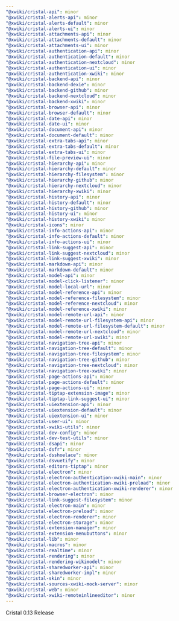 ```yaml
---
"@xwiki/cristal-api": minor
"@xwiki/cristal-alerts-api": minor
"@xwiki/cristal-alerts-default": minor
"@xwiki/cristal-alerts-ui": minor
"@xwiki/cristal-attachments-api": minor
"@xwiki/cristal-attachments-default": minor
"@xwiki/cristal-attachments-ui": minor
"@xwiki/cristal-authentication-api": minor
"@xwiki/cristal-authentication-default": minor
"@xwiki/cristal-authentication-nextcloud": minor
"@xwiki/cristal-authentication-ui": minor
"@xwiki/cristal-authentication-xwiki": minor
"@xwiki/cristal-backend-api": minor
"@xwiki/cristal-backend-dexie": minor
"@xwiki/cristal-backend-github": minor
"@xwiki/cristal-backend-nextcloud": minor
"@xwiki/cristal-backend-xwiki": minor
"@xwiki/cristal-browser-api": minor
"@xwiki/cristal-browser-default": minor
"@xwiki/cristal-date-api": minor
"@xwiki/cristal-date-ui": minor
"@xwiki/cristal-document-api": minor
"@xwiki/cristal-document-default": minor
"@xwiki/cristal-extra-tabs-api": minor
"@xwiki/cristal-extra-tabs-default": minor
"@xwiki/cristal-extra-tabs-ui": minor
"@xwiki/cristal-file-preview-ui": minor
"@xwiki/cristal-hierarchy-api": minor
"@xwiki/cristal-hierarchy-default": minor
"@xwiki/cristal-hierarchy-filesystem": minor
"@xwiki/cristal-hierarchy-github": minor
"@xwiki/cristal-hierarchy-nextcloud": minor
"@xwiki/cristal-hierarchy-xwiki": minor
"@xwiki/cristal-history-api": minor
"@xwiki/cristal-history-default": minor
"@xwiki/cristal-history-github": minor
"@xwiki/cristal-history-ui": minor
"@xwiki/cristal-history-xwiki": minor
"@xwiki/cristal-icons": minor
"@xwiki/cristal-info-actions-api": minor
"@xwiki/cristal-info-actions-default": minor
"@xwiki/cristal-info-actions-ui": minor
"@xwiki/cristal-link-suggest-api": minor
"@xwiki/cristal-link-suggest-nextcloud": minor
"@xwiki/cristal-link-suggest-xwiki": minor
"@xwiki/cristal-markdown-api": minor
"@xwiki/cristal-markdown-default": minor
"@xwiki/cristal-model-api": minor
"@xwiki/cristal-model-click-listener": minor
"@xwiki/cristal-model-local-url": minor
"@xwiki/cristal-model-reference-api": minor
"@xwiki/cristal-model-reference-filesystem": minor
"@xwiki/cristal-model-reference-nextcloud": minor
"@xwiki/cristal-model-reference-xwiki": minor
"@xwiki/cristal-model-remote-url-api": minor
"@xwiki/cristal-model-remote-url-filesystem-api": minor
"@xwiki/cristal-model-remote-url-filesystem-default": minor
"@xwiki/cristal-model-remote-url-nextcloud": minor
"@xwiki/cristal-model-remote-url-xwiki": minor
"@xwiki/cristal-navigation-tree-api": minor
"@xwiki/cristal-navigation-tree-default": minor
"@xwiki/cristal-navigation-tree-filesystem": minor
"@xwiki/cristal-navigation-tree-github": minor
"@xwiki/cristal-navigation-tree-nextcloud": minor
"@xwiki/cristal-navigation-tree-xwiki": minor
"@xwiki/cristal-page-actions-api": minor
"@xwiki/cristal-page-actions-default": minor
"@xwiki/cristal-page-actions-ui": minor
"@xwiki/cristal-tiptap-extension-image": minor
"@xwiki/cristal-tiptap-link-suggest-ui": minor
"@xwiki/cristal-uiextension-api": minor
"@xwiki/cristal-uiextension-default": minor
"@xwiki/cristal-uiextension-ui": minor
"@xwiki/cristal-user-ui": minor
"@xwiki/cristal-xwiki-utils": minor
"@xwiki/cristal-dev-config": minor
"@xwiki/cristal-dev-test-utils": minor
"@xwiki/cristal-dsapi": minor
"@xwiki/cristal-dsfr": minor
"@xwiki/cristal-dsshoelace": minor
"@xwiki/cristal-dsvuetify": minor
"@xwiki/cristal-editors-tiptap": minor
"@xwiki/cristal-electron": minor
"@xwiki/cristal-electron-authentication-xwiki-main": minor
"@xwiki/cristal-electron-authentication-xwiki-preload": minor
"@xwiki/cristal-electron-authentication-xwiki-renderer": minor
"@xwiki/cristal-browser-electron": minor
"@xwiki/cristal-link-suggest-filesystem": minor
"@xwiki/cristal-electron-main": minor
"@xwiki/cristal-electron-preload": minor
"@xwiki/cristal-electron-renderer": minor
"@xwiki/cristal-electron-storage": minor
"@xwiki/cristal-extension-manager": minor
"@xwiki/cristal-extension-menubuttons": minor
"@xwiki/cristal-lib": minor
"@xwiki/cristal-macros": minor
"@xwiki/cristal-realtime": minor
"@xwiki/cristal-rendering": minor
"@xwiki/cristal-rendering-wikimodel": minor
"@xwiki/cristal-sharedworker-api": minor
"@xwiki/cristal-sharedworker-impl": minor
"@xwiki/cristal-skin": minor
"@xwiki/cristal-sources-xwiki-mock-server": minor
"@xwiki/cristal-web": minor
"@xwiki/cristal-xwiki-remoteinlineeditor": minor
---
```


Cristal 0.13 Release

